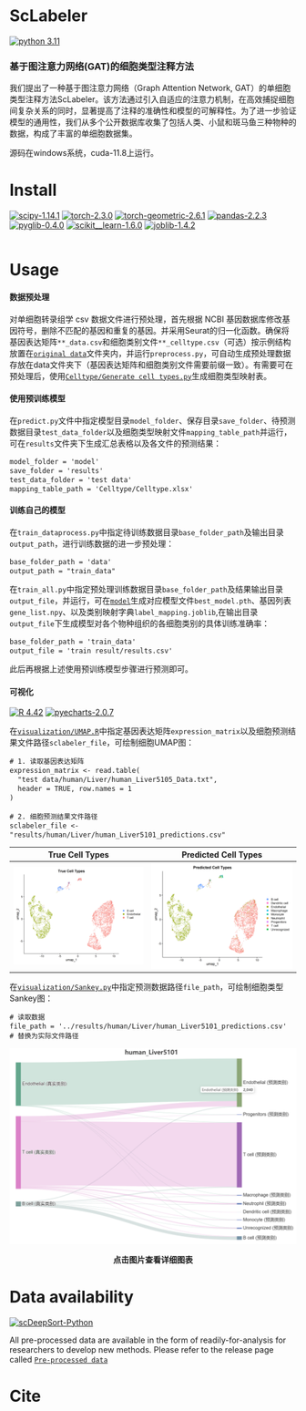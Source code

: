 # ScLabeler

[![python 3.11](https://img.shields.io/badge/python-3.11-brightgreen)](https://www.python.org/) 

### 基于图注意力网络(GAT)的细胞类型注释方法
我们提出了一种基于图注意力网络（Graph Attention Network, GAT）的单细胞类型注释方法ScLabeler。该方法通过引入自适应的注意力机制，在高效捕捉细胞间复杂关系的同时，显著提高了注释的准确性和模型的可解释性。为了进一步验证模型的通用性，我们从多个公开数据库收集了包括人类、小鼠和斑马鱼三种物种的数据，构成了丰富的单细胞数据集。

源码在windows系统，cuda-11.8上运行。

# Install

[![scipy-1.14.1](https://img.shields.io/badge/scipy-1.14.1-yellowgreen)](https://github.com/scipy/scipy) [![torch-2.3.0](https://img.shields.io/badge/torch-1.6.0-orange)](https://github.com/pytorch/pytorch) [![torch-geometric-2.6.1](https://img.shields.io/badge/torchgeometric-2.6.1-red)](https://github.com/pyg-team/pytorch_geometric) [![pandas-2.2.3](https://img.shields.io/badge/pandas-2.2.3-lightgrey)](https://github.com/pandas-dev/pandas) [![pyglib-0.4.0](https://img.shields.io/badge/pyglib-0.4.0-blue)](https://github.com/pyg-team/pytorch_geometric) [![scikit__learn-1.6.0](https://img.shields.io/badge/scikit__learn-1.6.0-green)](https://github.com/scikit-learn/scikit-learn) [![joblib-1.4.2](https://img.shields.io/badge/joblib-1.4.2-yellow)](https://github.com/joblib/joblib)


```

```

# Usage
#### 数据预处理
对单细胞转录组学 csv 数据文件进行预处理，首先根据 NCBI 基因数据库修改基因符号，删除不匹配的基因和重复的基因。并采用Seurat的归一化函数。确保将基因表达矩阵`**_data.csv`和细胞类别文件`**_celltype.csv`（可选）按示例结构放置在[`original data`](https://github.com/bioinfolabdev/ScLabeler/tree/main/original%20data/human/liver)文件夹内，并运行`preprocess.py`，可自动生成预处理数据存放在data文件夹下（基因表达矩阵和细胞类别文件需要前缀一致）。有需要可在预处理后，使用[`Celltype/Generate cell types.py`](https://github.com/bioinfolabdev/ScLabeler/blob/main/Celltype/Generate%20cell%20types.py)生成细胞类型映射表。

#### 使用预训练模型
在`predict.py`文件中指定模型目录`model_folder`、保存目录`save_folder`、待预测数据目录`test_data_folder`以及细胞类型映射文件`mapping_table_path`并运行，可在`results`文件夹下生成汇总表格以及各文件的预测结果：
```
model_folder = 'model'
save_folder = 'results'
test_data_folder = 'test data'
mapping_table_path = 'Celltype/Celltype.xlsx'
```
#### 训练自己的模型
在`train_dataprocess.py`中指定待训练数据目录`base_folder_path`及输出目录`output_path`，进行训练数据的进一步预处理：
```
base_folder_path = 'data'
output_path = "train_data"
```

在`train_all.py`中指定预处理训练数据目录`base_folder_path`及结果输出目录`output_file`，并运行，可在[`model`](https://github.com/bioinfolabdev/ScLabeler/tree/main/model/human/Liver)生成对应模型文件`best_model.pth`、基因列表`gene_list.npy`、以及类别映射字典`label_mapping.joblib`,在输出目录`output_file`下生成模型对各个物种组织的各细胞类别的具体训练准确率：
```
base_folder_path = 'train_data'
output_file = 'train result/results.csv'
```

此后再根据上述使用预训练模型步骤进行预测即可。

#### 可视化
[![R 4.42](https://img.shields.io/badge/R-%3E4.40-blue)](https://www.r-project.org/)  [![pyecharts-2.0.7](https://img.shields.io/badge/tpyecharts-2.0.7-orange)](https://github.com/pyecharts/pyecharts/)

在[`visualization/UMAP.R`](https://github.com/bioinfolabdev/ScLabeler/blob/main/visualization/UMAP.R)中指定基因表达矩阵`expression_matrix`以及细胞预测结果文件路径`sclabeler_file`，可绘制细胞UMAP图：
```
# 1. 读取基因表达矩阵
expression_matrix <- read.table(
  "test data/human/Liver/human_Liver5105_Data.txt",
  header = TRUE, row.names = 1
)

# 2. 细胞预测结果文件路径
sclabeler_file <- "results/human/Liver/human_Liver5101_predictions.csv"
```

| True Cell Types    | Predicted Cell Types |
|-----------------------|-----------------------|
| ![True Cell Types](https://github.com/bioinfolabdev/ScLabeler/blob/main/visualization/True_Cell_Types.png) | ![Predicted Cell Types](https://github.com/bioinfolabdev/ScLabeler/blob/main/visualization/Predicted_Cell_Types.png) |


在[`visualization/Sankey.py`](https://github.com/bioinfolabdev/ScLabeler/blob/main/visualization/Sankey.py)中指定预测数据路径`file_path`，可绘制细胞类型Sankey图：
```
# 读取数据
file_path = '../results/human/Liver/human_Liver5101_predictions.csv'  # 替换为实际文件路径
```


<div style="text-align: center;">
  <a href="https://github.com/bioinfolabdev/ScLabeler/blob/main/visualization/human_Liver5101_sankey.html" target="_blank">
    <img src="https://github.com/bioinfolabdev/ScLabeler/blob/main/visualization/%E7%BB%86%E8%83%9E%E7%B1%BB%E5%9E%8B%E7%BB%9F%E8%AE%A1.png" alt="Predicted Cell Types" width="700">
  </a>
  <p><strong>点击图片查看详细图表</strong></p>
</div>


# Data availability 
[![scDeepSort-Python](https://img.shields.io/badge/ScLabeler-Python-brightgreen)](1) 

All pre-processed data are available in the form of readily-for-analysis for researchers to develop new methods. Please refer to the release page called [`Pre-processed data`](1)

# Cite
